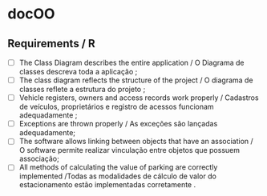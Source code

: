 # docOO

## Requirements / R
- [ ] The Class Diagram describes the entire application / O Diagrama de classes descreva toda a aplicação ;
- [ ] The class diagram reflects the structure of the project / O diagrama de classes reflete a estrutura do projeto ;
- [ ] Vehicle registers, owners and access records work properly / Cadastros de veículos, proprietários e registro de acessos funcionam adequadamente ;
- [ ] Exceptions are thrown properly / As exceções são lançadas adequadamente;
- [ ] The software allows linking between objects that have an association / O software permite realizar vinculação entre objetos que possuem associação;
- [ ] All methods of calculating the value of parking are correctly implemented /Todas as modalidades de cálculo de valor do estacionamento estão implementadas corretamente .
